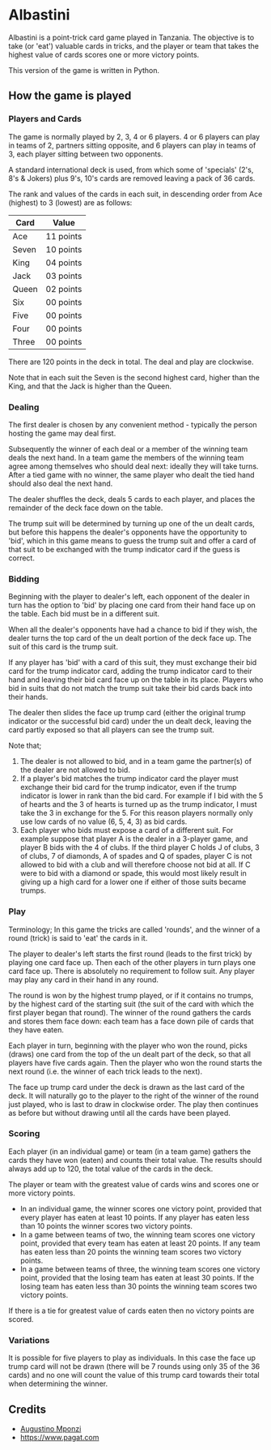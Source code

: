 # Albastini

Albastini is a point-trick card game played in Tanzania. The objective is to take (or 'eat') valuable cards in tricks, and the player or team that takes the highest value of cards scores one or more victory points.

This version of the game is written in Python.

## How the game is played

### Players and Cards

The game is normally played by 2, 3, 4 or 6 players. 4 or 6 players can play in teams of 2, partners sitting opposite, and 6 players can play in teams of 3, each player sitting between two opponents.

A standard international deck is used, from which some of 'specials' (2's, 8's & Jokers) plus 9's, 10's cards are removed leaving a pack of 36 cards.

The rank and values of the cards in each suit, in descending order from Ace (highest) to 3 (lowest) are as follows:

|Card   | Value     |
|-------|-----------|
|Ace    | 11 points |
|Seven  | 10 points |
|King   | 04 points |
|Jack   | 03 points |
|Queen  | 02 points |
|Six    | 00 points |
|Five   | 00 points |
|Four   | 00 points |
|Three  | 00 points |

There are 120 points in the deck in total. The deal and play are clockwise.

Note that in each suit the Seven is the second highest card, higher than the King, and that the Jack is higher than the Queen.

### Dealing

The first dealer is chosen by any convenient method - typically the person hosting the game may deal first.

Subsequently the winner of each deal or a member of the winning team deals the next hand. In a team game the members of the winning team agree among themselves who should deal next: ideally they will take turns. After a tied game with no winner, the same player who dealt the tied hand should also deal the next hand.

The dealer shuffles the deck, deals 5 cards to each player, and places the remainder of the deck face down on the table.

The trump suit will be determined by turning up one of the un dealt cards, but before this happens the dealer's opponents have the opportunity to 'bid', which in this game means to guess the trump suit and offer a card of that suit to be exchanged with the trump indicator card if the guess is correct.

### Bidding

Beginning with the player to dealer's left, each opponent of the dealer in turn has the option to 'bid' by placing one card from their hand face up on the table. Each bid must be in a different suit.

When all the dealer's opponents have had a chance to bid if they wish, the dealer turns the top card of the un dealt portion of the deck face up. The suit of this card is the trump suit.

If any player has 'bid' with a card of this suit, they must exchange their bid card for the trump indicator card, adding the trump indicator card to their hand and leaving their bid card face up on the table in its place. Players who bid in suits that do not match the trump suit take their bid cards back into their hands.

The dealer then slides the face up trump card (either the original trump indicator or the successful bid card) under the un dealt deck, leaving the card partly exposed so that all players can see the trump suit.

Note that;

1. The dealer is not allowed to bid, and in a team game the partner(s) of the dealer are not allowed to bid.
2. If a player's bid matches the trump indicator card the player must exchange their bid card for the trump indicator, even if the trump indicator is lower in rank than the bid card. For example if I bid with the 5 of hearts and the 3 of hearts is turned up as the trump indicator, I must take the 3 in exchange for the 5. For this reason players normally only use low cards of no value (6, 5, 4, 3) as bid cards.
3. Each player who bids must expose a card of a different suit. For example suppose that player A is the dealer in a 3-player game, and player B bids with the 4 of clubs. If the third player C holds J of clubs, 3 of clubs, 7 of diamonds, A of spades and Q of spades, player C is not allowed to bid with a club and will therefore choose not bid at all. If C were to bid with a diamond or spade, this would most likely result in giving up a high card for a lower one if either of those suits became trumps.

### Play

Terminology; In this game the tricks are called 'rounds', and the winner of a round (trick) is said to 'eat' the cards in it.

The player to dealer's left starts the first round (leads to the first trick) by playing one card face up. Then each of the other players in turn plays one card face up. There is absolutely no requirement to follow suit. Any player may play any card in their hand in any round.

The round is won by the highest trump played, or if it contains no trumps, by the highest card of the starting suit (the suit of the card with which the first player began that round). The winner of the round gathers the cards and stores them face down: each team has a face down pile of cards that they have eaten.

Each player in turn, beginning with the player who won the round, picks (draws) one card from the top of the un dealt part of the deck, so that all players have five cards again. Then the player who won the round starts the next round (i.e. the winner of each trick leads to the next).

The face up trump card under the deck is drawn as the last card of the deck. It will naturally go to the player to the right of the winner of the round just played, who is last to draw in clockwise order. The play then continues as before but without drawing until all the cards have been played.

### Scoring

Each player (in an individual game) or team (in a team game) gathers the cards they have won (eaten) and counts their total value. The results should always add up to 120, the total value of the cards in the deck.

The player or team with the greatest value of cards wins and scores one or more victory points.

* In an individual game, the winner scores one victory point, provided that every player has eaten at least 10 points. If any player has eaten less than 10 points the winner scores two victory points.
* In a game between teams of two, the winning team scores one victory point, provided that every team has eaten at least 20 points. If any team has eaten less than 20 points the winning team scores two victory points.
* In a game between teams of three, the winning team scores one victory point, provided that the losing team has eaten at least 30 points. If the losing team has eaten less than 30 points the winning team scores two victory points.

If there is a tie for greatest value of cards eaten then no victory points are scored. 

### Variations

It is possible for five players to play as individuals. In this case the face up trump card will not be drawn (there will be 7 rounds using only 35 of the 36 cards) and no one will count the value of this trump card towards their total when determining the winner.

## Credits

* [Augustino Mponzi](https://www.kickstarter.com/projects/albastini-card-game/albastini-card-game)
* https://www.pagat.com